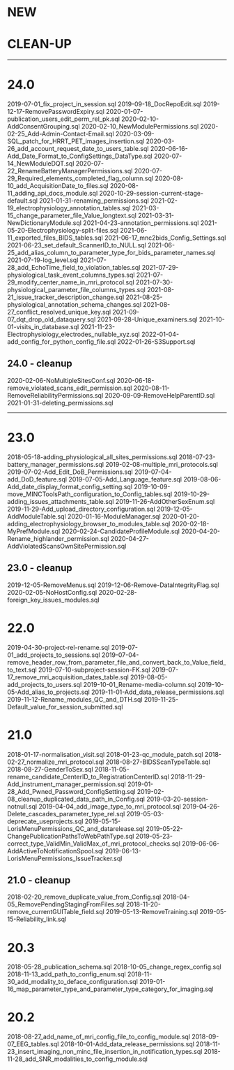 # NEW


# CLEAN-UP

____________________________________________________________________________________________________________________
# 24.0
2019-07-01_fix_project_in_session.sql
2019-09-18_DocRepoEdit.sql
2019-12-17-RemovePasswordExpiry.sql
2020-01-07-publication_users_edit_perm_rel_pk.sql
2020-02-10-AddConsentGrouping.sql
2020-02-10_NewModulePermissions.sql
2020-02-25_Add-Admin-Contact-Email.sql
2020-03-09-SQL_patch_for_HRRT_PET_images_insertion.sql
2020-03-26_add_account_request_date_to_users_table.sql
2020-06-16-Add_Date_Format_to_ConfigSettings_DataType.sql
2020-07-14_NewModuleDQT.sql
2020-07-22_RenameBatteryManagerPermissions.sql
2020-07-29_Required_elements_completed_flag_column.sql
2020-08-10_add_AcquisitionDate_to_files.sql
2020-08-11_adding_api_docs_module.sql
2020-10-29-session-current-stage-default.sql
2021-01-31-renaming_permissions.sql
2021-02-19_electrophysiology_annotation_tables.sql
2021-03-15_change_parameter_file_Value_longtext.sql
2021-03-31-NewDictionaryModule.sql
2021-04-23-annotation_permissions.sql
2021-05-20-Electrophysiology-split-files.sql
2021-06-11_exported_files_BIDS_tables.sql
2021-06-17_mnc2bids_Config_Settings.sql
2021-06-23_set_default_ScannerID_to_NULL.sql
2021-06-25_add_alias_column_to_parameter_type_for_bids_parameter_names.sql
2021-07-19-log_level.sql
2021-07-28_add_EchoTime_field_to_violation_tables.sql
2021-07-29-physiological_task_event_columns_types.sql
2021-07-29_modify_center_name_in_mri_protocol.sql
2021-07-30-physiological_parameter_file_columns_types.sql
2021-08-21_issue_tracker_description_change.sql
2021-08-25-physiological_annotation_schema_changes.sql
2021-08-27_conflict_resolved_unique_key.sql
2021-09-07_dqt_drop_old_dataquery.sql
2021-09-28-Unique_examiners.sql
2021-10-01-visits_in_database.sql
2021-11-23-Electrophysiology_electrodes_nullable_xyz.sql
2022-01-04-add_config_for_python_config_file.sql
2022-01-26-S3Support.sql

## 24.0 - cleanup
2020-02-06-NoMultipleSitesConf.sql
2020-06-18-remove_violated_scans_edit_permission.sql
2020-08-11-RemoveReliabilityPermissions.sql
2020-09-09-RemoveHelpParentID.sql
2021-01-31-deleting_permissions.sql
____________________________________________________________________________________________________________________
# 23.0
2018-05-18-adding_physiological_all_sites_permissions.sql
2018-07-23-battery_manager_permissions.sql
2019-02-08-multiple_mri_protocols.sql
2019-07-02-Add_Edit_DoB_Permissions.sql
2019-07-04-add_DoD_feature.sql
2019-07-05-Add_Language_feature.sql
2019-08-06-Add_date_display_format_config_setting.sql
2019-10-09-move_MINCToolsPath_configuration_to_Config_tables.sql
2019-10-29-adding_issues_attachments_table.sql
2019-11-26-AddOtherSexEnum.sql
2019-11-29-Add_upload_directory_configuration.sql
2019-12-05-AddModuleTable.sql
2020-01-16-ModuleManager.sql
2020-01-20-adding_electrophysiology_browser_to_modules_table.sql
2020-02-18-MyPrefModule.sql
2020-02-24-CandidateProfileModule.sql
2020-04-20-Rename_highlander_permission.sql
2020-04-27-AddViolatedScansOwnSitePermission.sql

## 23.0 - cleanup
2019-12-05-RemoveMenus.sql
2019-12-06-Remove-DataIntegrityFlag.sql
2020-02-05-NoHostConfig.sql
2020-02-28-foreign_key_issues_modules.sql

# 22.0
2019-04-30-project-rel-rename.sql
2019-07-01_add_projects_to_sessions.sql
2019-07-04-remove_header_row_from_parameter_file_and_convert_back_to_Value_field_to_text.sql
2019-07-10-subproject-session-FK.sql
2019-07-17_remove_mri_acquisition_dates_table.sql
2019-08-05-add_projects_to_users.sql
2019-10-01_Rename-media-column.sql
2019-10-05-Add_alias_to_projects.sql
2019-11-01-Add_data_release_permissions.sql
2019-11-12-Rename_modules_QC_and_DTH.sql
2019-11-25-Default_value_for_session_submitted.sql

# 21.0
2018-01-17-normalisation_visit.sql
2018-01-23-qc_module_patch.sql
2018-02-27_normalize_mri_protocol.sql
2018-08-27-BIDSScanTypeTable.sql
2018-08-27-GenderToSex.sql
2018-11-05-rename_candidate_CenterID_to_RegistrationCenterID.sql
2018-11-29-Add_instrument_manager_permission.sql
2019-01-28_Add_Pwned_Password_ConfigSetting.sql
2019-02-08_cleanup_duplicated_data_path_in_Config.sql
2019-03-20-session-notnull.sql
2019-04-04_add_image_type_to_mri_protocol.sql
2019-04-26-Delete_cascades_parameter_type_rel.sql
2019-05-03-deprecate_useprojects.sql
2019-05-15-LorisMenuPermissions_QC_and_datarelease.sql
2019-05-22-ChangePublicationPathsToWebPathType.sql
2019-05-23-correct_type_ValidMin_ValidMax_of_mri_protocol_checks.sql
2019-06-06-AddActiveToNotificationSpool.sql
2019-06-13-LorisMenuPermissions_IssueTracker.sql

## 21.0 - cleanup
2018-02-20_remove_duplicate_value_from_Config.sql
2018-04-05_RemovePendingStagingFromFiles.sql
2018-11-20-remove_currentGUITable_field.sql
2019-05-13-RemoveTraining.sql
2019-05-15-Reliability_link.sql

# 20.3
2018-05-28_publication_schema.sql
2018-10-05_change_regex_config.sql
2018-11-13_add_path_to_config_enum.sql
2018-11-30_add_modality_to_deface_configuration.sql
2019-01-16_map_parameter_type_and_parameter_type_category_for_imaging.sql

# 20.2
2018-08-27_add_name_of_mri_config_file_to_config_module.sql
2018-09-07_EEG_tables.sql
2018-10-01-Add_data_release_permissions.sql
2018-11-23_insert_imaging_non_minc_file_insertion_in_notification_types.sql
2018-11-28_add_SNR_modalities_to_config_module.sql
